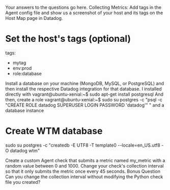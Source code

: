 Your answers to the questions go here.
Collecting Metrics:
Add tags in the Agent config file and show us a screenshot of your host and its tags on the Host Map page in Datadog.
# Set the host's tags (optional)
tags:
   - mytag
   - env:prod
   - role:database

Install a database on your machine (MongoDB, MySQL, or PostgreSQL) and then install the respective Datadog integration for that database.
I installed directly with
vagrant@ubuntu-xenial:~$ sudo apt-get install postgresql
And then, create a role 
vagrant@ubuntu-xenial:~$   sudo su postgres -c "psql -c \"CREATE ROLE datadog SUPERUSER LOGIN PASSWORD 'datadog'\" "
and a database instance
# Create WTM database
  sudo su postgres -c "createdb -E UTF8 -T template0 --locale=en_US.utf8 -O datadog wtm"
  
  


Create a custom Agent check that submits a metric named my_metric with a random value between 0 and 1000.
Change your check's collection interval so that it only submits the metric once every 45 seconds.
Bonus Question Can you change the collection interval without modifying the Python check file you created?
